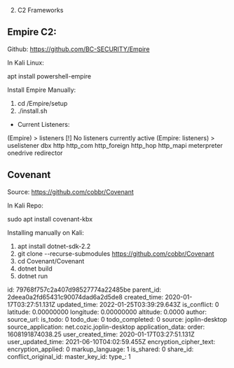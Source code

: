 2. C2 Frameworks

## Empire C2:

Github: https://github.com/BC-SECURITY/Empire

In Kali Linux: 

apt install powershell-empire

Install Empire Manually:

1. cd /Empire/setup
2. ./install.sh

- Current Listeners: 

(Empire) > listeners
[!] No listeners currently active
(Empire: listeners) > uselistener 
dbx           http          http_com      http_foreign  http_hop      http_mapi     meterpreter   onedrive      redirector   


## Covenant

Source: https://github.com/cobbr/Covenant

In Kali Repo:

sudo apt install covenant-kbx

Installing manually on Kali: 

1. apt install dotnet-sdk-2.2
2. git clone --recurse-submodules https://github.com/cobbr/Covenant
3. cd Covenant/Covenant
4. dotnet build
5. dotnet run


id: 79768f757c2a407d98527774a22485be
parent_id: 2deea0a2fd65431c90074dad6a2d5de8
created_time: 2020-01-17T03:27:51.131Z
updated_time: 2022-01-25T03:39:29.643Z
is_conflict: 0
latitude: 0.00000000
longitude: 0.00000000
altitude: 0.0000
author: 
source_url: 
is_todo: 0
todo_due: 0
todo_completed: 0
source: joplin-desktop
source_application: net.cozic.joplin-desktop
application_data: 
order: 1608191874038.25
user_created_time: 2020-01-17T03:27:51.131Z
user_updated_time: 2021-06-10T04:02:59.455Z
encryption_cipher_text: 
encryption_applied: 0
markup_language: 1
is_shared: 0
share_id: 
conflict_original_id: 
master_key_id: 
type_: 1